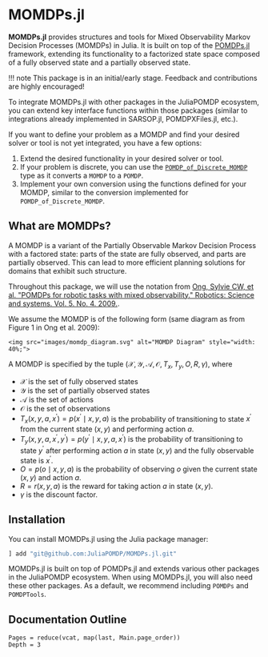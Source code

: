 # MOMDPs.jl

**MOMDPs.jl** provides structures and tools for Mixed Observability Markov Decision Processes (MOMDPs) in Julia. It is built on top of the [POMDPs.jl](https://github.com/JuliaPOMDP/POMDPs.jl) framework, extending its functionality to a factorized state space composed of a fully observed state and a partially observed state.

!!! note
    This package is in an initial/early stage. Feedback and contributions are highly encouraged!
    
To integrate MOMDPs.jl with other packages in the JuliaPOMDP ecosystem, you can extend key interface functions within those packages (similar to integrations already implemented in SARSOP.jl, POMDPXFiles.jl, etc.). 

If you want to define your problem as a MOMDP and find your desired solver or tool is not yet integrated, you have a few options:
1. Extend the desired functionality in your desired solver or tool.
2. If your problem is discrete, you can use the [`POMDP_of_Discrete_MOMDP`](@ref) type as it converts a `MOMDP` to a `POMDP`.
3. Implement your own conversion using the functions defined for your MOMDP, similar to the conversion implemented for `POMDP_of_Discrete_MOMDP`.

## What are MOMDPs?

A MOMDP is a variant of the Partially Observable Markov Decision Process with a factored state: parts of the state are fully observed, and parts are partially observed. This can lead to more efficient planning solutions for domains that exhibit such structure.

Throughout this package, we will use the notation from [Ong, Sylvie CW, et al. "POMDPs for robotic tasks with mixed observability." Robotics: Science and systems. Vol. 5. No. 4. 2009.](https://www.comp.nus.edu.sg/~leews/publications/rss09.pdf).

We assume the MOMDP is of the following form (same diagram as from Figure 1 in Ong et al. 2009):

```@raw html
<img src="images/momdp_diagram.svg" alt="MOMDP Diagram" style="width: 40%;">
```

A MOMDP is specified by the tuple $(\mathcal{X}, \mathcal{Y}, \mathcal{A}, \mathcal{O}, T_x, T_y, O, R, γ)$, where
-  $\mathcal{X}$ is the set of fully observed states
-  $\mathcal{Y}$ is the set of partially observed states
-  $\mathcal{A}$ is the set of actions
-  $\mathcal{O}$ is the set of observations
-  $T_x(x, y, a, x^\prime) = p(x^\prime \mid x, y, a)$ is the probability of transitioning to state $x^\prime$ from the current state $(x, y)$ and performing action $a$.
-  $T_y(x, y, a, x^\prime, y^\prime) = p(y^\prime \mid x, y, a, x^\prime)$ is the probability of transitioning to state $y^\prime$ after performing action $a$ in state $(x, y)$ and the fully observable state is $x^\prime$.
-  $O = p(o \mid x, y, a)$ is the probability of observing $o$ given the current state $(x, y)$ and action $a$.
-  $R = r(x, y, a)$ is the reward for taking action $a$ in state $(x, y)$.
-  $\gamma$ is the discount factor.

## Installation

You can install MOMDPs.jl using the Julia package manager:
```julia
] add "git@github.com:JuliaPOMDP/MOMDPs.jl.git"
```
 
MOMDPs.jl is built on top of POMDPs.jl and extends various other packages in the JuliaPOMDP ecosystem. When using MOMDPs.jl, you will also need these other packages. As a default, we recommend including `POMDPs` and `POMDPTools`.

## Documentation Outline


```@contents
Pages = reduce(vcat, map(last, Main.page_order))
Depth = 3
```